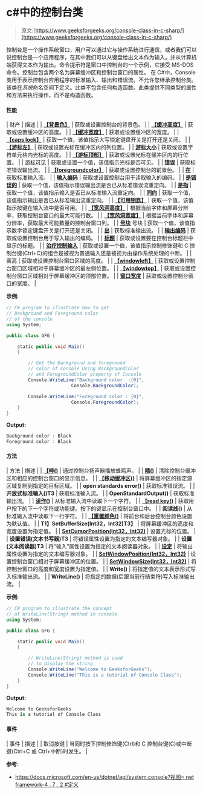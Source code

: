 # c#中的控制台类

> 原文:[https://www.geeksforgeeks.org/console-class-in-c-sharp/](https://www.geeksforgeeks.org/console-class-in-c-sharp/)

控制台是一个操作系统窗口，用户可以通过它与操作系统进行通信，或者我们可以说控制台是一个应用程序，在其中我们可以从键盘给出文本作为输入，并从计算机端获得文本作为输出。命令提示符是窗口中控制台的一个示例，它接受 MS-DOS 命令。控制台包含两个名为屏幕缓冲区和控制台窗口的属性。
在 C#中，Console 类用于表示控制台应用程序的标准输入、输出和错误流。不允许您继承控制台类。该类在*系统*命名空间下定义。此类不包含任何构造函数。此类提供不同类型的属性和方法来执行操作，而不是构造函数。

#### 性能

| 财产 | 描述 |
| **[【背景色】](https://www.geeksforgeeks.org/c-sharp-how-to-change-background-color-of-text-in-console/)** | 获取或设置控制台的背景色。 |
| **[【缓冲高度】](https://www.geeksforgeeks.org/c-sharp-how-to-change-bufferheight-of-the-console/)** | 获取或设置缓冲区的高度。 |
| **[【缓冲宽度】](https://www.geeksforgeeks.org/c-sharp-how-to-change-bufferwidth-of-the-console/)** | 获取或设置缓冲区的宽度。 |
| **[【caps lock】](https://www.geeksforgeeks.org/c-sharp-check-if-caps-lock-is-on-or-off-through-console/)** | 获取一个值，该值指示大写锁定键盘开关是打开还是关闭。 |
| **[【游标左】](https://www.geeksforgeeks.org/c-sharp-how-to-change-the-cursorleft-of-the-console/)** | 获取或设置光标在缓冲区内的列位置。 |
| **[游标大小](https://www.geeksforgeeks.org/c-sharp-how-to-change-the-cursorsize-of-the-console/)** | 获取或设置字符单元格内光标的高度。 |
| **[【游标顶部】](https://www.geeksforgeeks.org/c-sharp-how-to-change-the-cursortop-of-the-console/)** | 获取或设置光标在缓冲区内的行位置。 |
| [游标可见](https://www.geeksforgeeks.org/c-sharp-how-to-change-the-visibility-of-the-cursor-of-console/) | 获取或设置一个值，该值指示光标是否可见。 |
| **[错误](https://www.geeksforgeeks.org/c-sharp-getting-the-standard-error-output-stream-through-console/)** | 获取标准错误输出流。 |
| **[【foregroundcolor】](https://www.geeksforgeeks.org/c-sharp-how-to-change-foreground-color-of-text-in-console/)** | 获取或设置控制台的前景色。 |
| **[在](https://www.geeksforgeeks.org/c-sharp-how-to-get-the-standard-input-stream-through-console/)** | 获取标准输入流。 |
| **[输入编码](https://www.geeksforgeeks.org/c-sharp-how-to-change-the-input-encoding-scheme-of-the-console/)** | 获取或设置控制台用于读取输入的编码。 |
| **[是错误的](https://www.geeksforgeeks.org/c-sharp-check-if-error-is-redirected-on-the-console-or-not/)** | 获取一个值，该值指示错误输出流是否已从标准错误流重定向。 |
| **[是指](https://www.geeksforgeeks.org/c-sharp-check-if-input-is-redirected-on-the-console-or-not/)** | 获取一个值，该值指示输入是否已从标准输入流重定向。 |
| **[同向](https://www.geeksforgeeks.org/c-sharp-check-if-output-is-redirected-on-the-console-or-not/)** | 获取一个值，该值指示输出是否已从标准输出流重定向。 |
| **[【可用钥匙】](https://www.geeksforgeeks.org/console-keyavailable-property-in-c-sharp/)** | 获取一个值，该值指示按键在输入流中是否可用。 |
| **[【宽风洞高度】](https://www.geeksforgeeks.org/c-sharp-getting-the-largest-window-height-of-the-console/)** | 根据当前字体和屏幕分辨率，获取控制台窗口的最大可能行数。 |
| **[【宽风洞宽度】](https://www.geeksforgeeks.org/c-sharp-getting-the-largest-window-width-of-the-console/)** | 根据当前字体和屏幕分辨率，获取最大可能数量的控制台窗口列。 |
| **[号块](https://www.geeksforgeeks.org/c-sharp-check-if-num-lock-is-on-or-off-through-console/)** 号块 | 获取一个值，该值指示数字锁定键盘开关是打开还是关闭。 |
| **[出](https://www.geeksforgeeks.org/c-sharp-how-to-get-the-standard-output-stream-through-console/)** | 获取标准输出流。 |
| **[输出编码](https://www.geeksforgeeks.org/c-sharp-how-to-change-the-output-encoding-scheme-of-the-console/)** | 获取或设置控制台用于写入输出的编码。 |
| **[标题](https://www.geeksforgeeks.org/c-sharp-how-to-change-title-of-the-console/)** | 获取或设置要在控制台标题栏中显示的标题。 |
| **[治疗控制输入](https://www.geeksforgeeks.org/console-treatcontrolcasinput-property-in-c-sharp-with-examples/)** | 获取或设置一个值，该值指示控制修饰键和 C 控制台键(Ctrl+C)的组合是被视为普通输入还是被视为由操作系统处理的中断。 |
| 窗高 | 获取或设置控制台窗口区域的高度。 |
| **[【windowleft】](https://www.geeksforgeeks.org/c-sharp-how-to-change-the-windowleft-of-the-console/)** | 获取或设置控制台窗口区域相对于屏幕缓冲区的最左侧位置。 |
| **[【windowtop】](https://www.geeksforgeeks.org/c-sharp-how-to-change-the-windowtop-of-the-console/)** | 获取或设置控制台窗口区域相对于屏幕缓冲区的顶部位置。 |
| **[窗口宽度](https://www.geeksforgeeks.org/c-sharp-how-to-change-the-windowwidth-of-the-console/)** | 获取或设置控制台窗口的宽度。 |

**示例:**

```cs
// C# program to illustrate how to get
// Background and Foreground color
// of the console
using System;

public class GFG {

    static public void Main()
    {

        // Get the Background and foreground 
        // color of Console Using BackgroundColor
        // and ForegroundColor property of Console
        Console.WriteLine("Background color  :{0}",
                        Console.BackgroundColor);

        Console.WriteLine("Foreground color : {0}", 
                        Console.ForegroundColor);
    }
}
```

**Output:**

```cs
Background color : Black
Foreground color : Black

```

#### 方法

| 方法 | 描述 |
| **[【哔()](https://www.geeksforgeeks.org/c-sharp-how-to-play-beep-sound-through-console/)** | 通过控制台扬声器播放蜂鸣声。 |
| **[晴()](https://www.geeksforgeeks.org/console-clear-method-in-c-sharp/)** | 清除控制台缓冲区和相应的控制台窗口的显示信息。 |
| **[【移动缓冲区()](https://www.geeksforgeeks.org/console-movebufferarea-method-in-c-sharp/)** | 将屏幕缓冲区的指定源区域复制到指定的目标区域。 |
| **open standards error()** | 获取标准错误流。 |
| **开放式标准输入()T3** | 获取标准输入流。 |
| **OpenStandardOutput()** | 获取标准输出流。 |
| **[读作()](https://www.geeksforgeeks.org/console-read-method-in-c-sharp/)** | 从标准输入流中读取下一个字符。 |
| **[【read key()](https://www.geeksforgeeks.org/console-readkey-method-in-c-sharp/)** | 获取用户按下的下一个字符或功能键。按下的键显示在控制台窗口中。 |
| **阅读线()** | 从标准输入流中读取下一行字符。 |
| **[【重置颜色()](https://www.geeksforgeeks.org/console-resetcolor-method-in-c-sharp/)** | 将前台和后台控制台颜色设置为默认值。 |
| **T1】SetBufferSize(Int32，Int32)T3】** | 将屏幕缓冲区的高度和宽度设置为指定值。 |
| **[SetCursorPosition(Int32，Int32)](https://www.geeksforgeeks.org/console-setcursorposition-method-in-c-sharp/)** | 设置光标的位置。 |
| **设置错误(文本书写器)T3** | 将错误属性设置为指定的文本编写器对象。 |
| **设置(文本阅读器)T3** | 将“输入”属性设置为指定的文本阅读器对象。 |
| **[设定](https://www.geeksforgeeks.org/console-setout-method-in-c-sharp/)** | 将输出属性设置为指定的文本编写器对象。 |
| **[SetWindowPosition(Int32，Int32)](https://www.geeksforgeeks.org/console-setwindowposition-method-in-c-sharp/)** | 设置控制台窗口相对于屏幕缓冲区的位置。 |
| **[SetWindowSize(Int32，Int32)](https://www.geeksforgeeks.org/console-setwindowsize-method-in-c-sharp/)** | 将控制台窗口的高度和宽度设置为指定值。 |
| **Write()** | 将指定值的文本表示形式写入标准输出流。 |
| **WriteLine()** | 将指定的数据(后跟当前行结束符)写入标准输出流。 |

**示例:**

```cs
// C# program to illustrate the concept
// of WriteLine(String) method in console
using System;

public class GFG {

    static public void Main()
    {

        // WriteLine(String) method is used 
        // to display the string
        Console.WriteLine("Welcome to GeeksforGeeks");
        Console.WriteLine("This is a tutorial of Console Class");
    }
}
```

**Output:**

```cs
Welcome to GeeksforGeeks
This is a tutorial of Console Class

```

#### 事件

| 事件 | 描述 |
| 取消按键 | 当同时按下控制修饰键(Ctrl)和 C 控制台键(C)或中断键(Ctrl+C 或 Ctrl+中断)时发生。 |

**参考:**

*   [https://docs.microsoft.com/en-us/dotnet/api/system.console?视图= net framework-4 . 7 . 2 #定义](https://docs.microsoft.com/en-us/dotnet/api/system.console?view=netframework-4.7.2#definition)